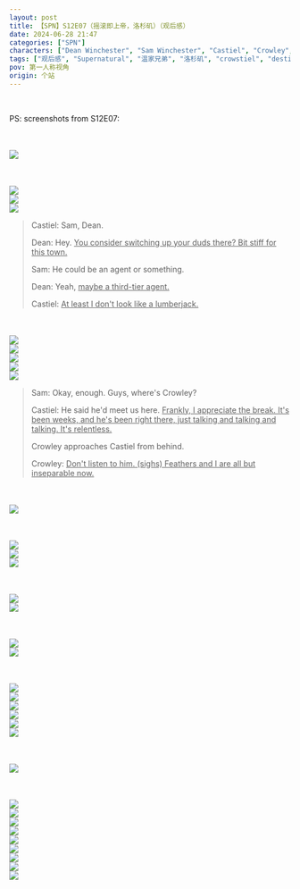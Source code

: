 ```yaml
---
layout: post
title: 【SPN】S12E07（摇滚即上帝，洛杉矶）（观后感）
date: 2024-06-28 21:47
categories: ["SPN"]
characters: ["Dean Winchester", "Sam Winchester", "Castiel", "Crowley", "Lucifer"]
tags: ["观后感", "Supernatural", "温家兄弟", "洛杉矶", "crowstiel", "destiel"]
pov: 第一人称视角
origin: 个站
---
```


<br>

PS: screenshots from S12E07:

<br><br>
![](/assets/images/SPN/S12/2024-06-28-SPN-1207-1.jpg)
<br>

<br><br>
![](/assets/images/SPN/S12/2024-06-28-SPN-1207-2.jpg)
<br>
![](/assets/images/SPN/S12/2024-06-28-SPN-1207-3.jpg)
<br>
![](/assets/images/SPN/S12/2024-06-28-SPN-1207-4.jpg)
<br>

> Castiel: Sam, Dean.
>
> Dean: Hey. <u>You consider switching up your duds there? Bit stiff for this town.</u>
>
> Sam: He could be an agent or something.
>
> Dean: Yeah, <u>maybe a third-tier agent.</u>
>
> Castiel: <u>At least I don't look like a lumberjack.</u>

<br><br>
![](/assets/images/SPN/S12/2024-06-28-SPN-1207-5.jpg)
<br>
![](/assets/images/SPN/S12/2024-06-28-SPN-1207-6.jpg)
<br>
![](/assets/images/SPN/S12/2024-06-28-SPN-1207-7.jpg)
<br>
![](/assets/images/SPN/S12/2024-06-28-SPN-1207-8.jpg)
<br>
![](/assets/images/SPN/S12/2024-06-28-SPN-1207-9.jpg)
<br>

> Sam: Okay, enough. Guys, where's Crowley?
>
> Castiel: He said he'd meet us here. <u>Frankly, I appreciate the break. It's been weeks, and he's been right there, just talking and talking and talking. It's relentless.</u>
>
> Crowley approaches Castiel from behind.
>
>
> Crowley: <u>Don't listen to him. (sighs) Feathers and I are all but inseparable now.</u>

<br><br>
![](/assets/images/SPN/S12/2024-06-28-SPN-1207-10.jpg)
<br>

<br><br>
![](/assets/images/SPN/S12/2024-06-28-SPN-1207-11.jpg)
<br>
![](/assets/images/SPN/S12/2024-06-28-SPN-1207-12.jpg)
<br>
![](/assets/images/SPN/S12/2024-06-28-SPN-1207-17.jpg)
<br>

<br><br>
![](/assets/images/SPN/S12/2024-06-28-SPN-1207-13.jpg)
<br>
![](/assets/images/SPN/S12/2024-06-28-SPN-1207-14.jpg)
<br>

<br><br>
![](/assets/images/SPN/S12/2024-06-28-SPN-1207-15.jpg)
<br>
![](/assets/images/SPN/S12/2024-06-28-SPN-1207-16.jpg)
<br>

<br><br>
![](/assets/images/SPN/S12/2024-06-28-SPN-1207-18.jpg)
<br>
![](/assets/images/SPN/S12/2024-06-28-SPN-1207-19.jpg)
<br>
![](/assets/images/SPN/S12/2024-06-28-SPN-1207-20.jpg)
<br>
![](/assets/images/SPN/S12/2024-06-28-SPN-1207-21.jpg)
<br>
![](/assets/images/SPN/S12/2024-06-28-SPN-1207-22.jpg)
<br>
![](/assets/images/SPN/S12/2024-06-28-SPN-1207-23.jpg)
<br>

<br><br>
![](/assets/images/SPN/S12/2024-06-28-SPN-1207-25.jpg)
<br>

<br><br>
![](/assets/images/SPN/S12/2024-06-28-SPN-1207-24.jpg)
<br>
![](/assets/images/SPN/S12/2024-06-28-SPN-1207-26.jpg)
<br>
![](/assets/images/SPN/S12/2024-06-28-SPN-1207-27.jpg)
<br>
![](/assets/images/SPN/S12/2024-06-28-SPN-1207-28.jpg)
<br>
![](/assets/images/SPN/S12/2024-06-28-SPN-1207-29.jpg)
<br>
![](/assets/images/SPN/S12/2024-06-28-SPN-1207-30.jpg)
<br>
![](/assets/images/SPN/S12/2024-06-28-SPN-1207-31.jpg)
<br>
![](/assets/images/SPN/S12/2024-06-28-SPN-1207-32.jpg)
<br>
![](/assets/images/SPN/S12/2024-06-28-SPN-1207-33.jpg)
<br>
